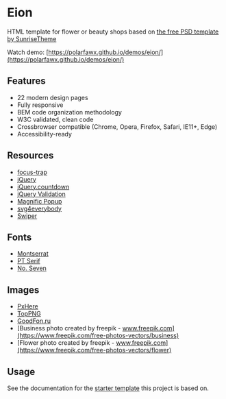 Eion
====

HTML template for flower or beauty shops based on
[the free PSD template by SunriseTheme](http://sunrisetheme.com/freebie/eion/) 

Watch demo: [https://polarfawx.github.io/demos/eion/](https://polarfawx.github.io/demos/eion/)

Features
--------

* 22 modern design pages
* Fully responsive
* BEM code organization methodology
* W3C validated, clean code
* Crossbrowser compatible (Chrome, Opera, Firefox, Safari, IE11+, Edge)
* Accessibility-ready

Resources
---------

* [focus-trap](https://github.com/davidtheclark/focus-trap)
* [jQuery](https://jquery.com/)
* [jQuery.countdown](hilios.github.io/jQuery.countdown/)
* [jQuery Validation](https://jqueryvalidation.org/)
* [Magnific Popup](dimsemenov.com/plugins/magnific-popup/)
* [svg4everybody](https://github.com/jonathantneal/svg4everybody)
* [Swiper](idangero.us/swiper/)

Fonts
-----

* [Montserrat](https://fonts.google.com/specimen/Montserrat)
* [PT Serif](https://fonts.google.com/specimen/PT+Serif)
* [No. Seven](https://www.cufonfonts.com/font/no-seven-regular)

Images
------

* [PxHere](https://pxhere.com/)
* [TopPNG](https://toppng.com/)
* [GoodFon.ru](https://www.goodfon.ru)
* [Business photo created by freepik - www.freepik.com](https://www.freepik.com/free-photos-vectors/business)
* [Flower photo created by freepik - www.freepik.com](https://www.freepik.com/free-photos-vectors/flower)

Usage
-----

See the documentation for the [starter template](https://github.com/polarfawx/frontend-template)
this project is based on.
